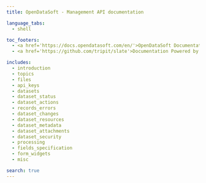```yaml
---
title: OpenDataSoft - Management API documentation

language_tabs:
  - shell

toc_footers:
  - <a href='https://docs.opendatasoft.com/en/'>OpenDataSoft Documentation</a>
  - <a href='https://github.com/tripit/slate'>Documentation Powered by Slate</a>

includes:
  - introduction
  - topics
  - files
  - api_keys
  - datasets
  - dataset_status
  - dataset_actions
  - records_errors
  - dataset_changes
  - dataset_resources
  - dataset_metadata
  - dataset_attachments
  - dataset_security
  - processing
  - fields_specification
  - form_widgets
  - misc

search: true
---
```

